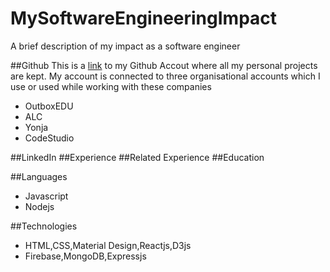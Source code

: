 # MySoftwareEngineeringImpact
A brief description of my impact as a software engineer

##Github
This is a [link](https://github.com/tugumeandree) to my Github Accout where all my personal projects are kept.
My account is connected to three organisational accounts which I use or used while working with these companies
* OutboxEDU
* ALC
* Yonja
* CodeStudio

##LinkedIn
##Experience
##Related Experience
##Education

##Languages
* Javascript
* Nodejs

##Technologies
* HTML,CSS,Material Design,Reactjs,D3js
* Firebase,MongoDB,Expressjs

